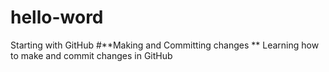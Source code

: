 # hello-word
Starting with GitHub
#**Making and Committing changes **
Learning how to make and commit changes in GitHub
